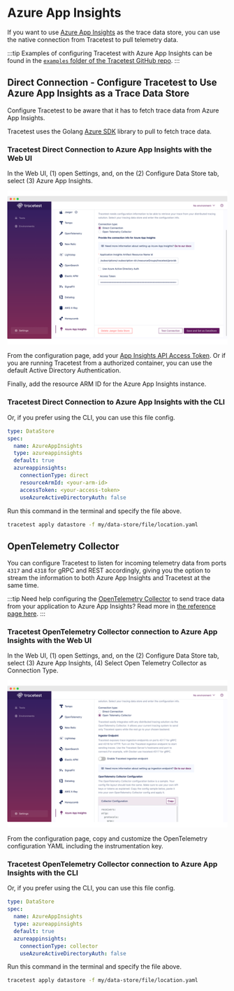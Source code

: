 # Azure App Insights

If you want to use [Azure App Insights](https://learn.microsoft.com/en-us/azure/azure-monitor/app/app-insights-overview) as the trace data store, you can use the native connection from Tracetest to pull telemetry data.

:::tip
Examples of configuring Tracetest with Azure App Insights can be found in the [`examples` folder of the Tracetest GitHub repo](https://github.com/kubeshop/tracetest/tree/main/examples).
:::

## Direct Connection - Configure Tracetest to Use Azure App Insights as a Trace Data Store

Configure Tracetest to be aware that it has to fetch trace data from Azure App Insights.

Tracetest uses the Golang [Azure SDK](https://learn.microsoft.com/en-us/azure/developer/go/) library to pull to fetch trace data.

### Tracetest Direct Connection to Azure App Insights with the Web UI

In the Web UI, (1) open Settings, and, on the (2) Configure Data Store tab, select (3) Azure App Insights.

![Azure App Insights Direct Connection Settings](../img/appinsights-direct.png)

From the configuration page, add your [App Insights API Access Token](https://learn.microsoft.com/en-us/azure/azure-monitor/app/app-insights-azure-ad-api). Or if you are running Tracetest from a authorized container, you can use the default Active Directory Authentication.

Finally, add the resource ARM ID for the Azure App Insights instance.

### Tracetest Direct Connection to Azure App Insights with the CLI

Or, if you prefer using the CLI, you can use this file config.

```yaml
type: DataStore
spec:
  name: AzureAppInsights
  type: azureappinsights
  default: true
  azureappinsights:
    connectionType: direct
    resourceArmId: <your-arm-id>
    accessToken: <your-access-token>
    useAzureActiveDirectoryAuth: false
```

Run this command in the terminal and specify the file above.

```bash
tracetest apply datastore -f my/data-store/file/location.yaml
```

<!-- Add back once the examples are ready -->
<!-- :::tip
To learn more, [read the recipe on running a sample app with AWS X-Ray and Tracetest](../../examples-tutorials/recipes/running-tracetest-with-aws-x-ray.md).
::: -->

## OpenTelemetry Collector

You can configure Tracetest to listen for incoming telemetry data from ports `4317` and `4318` for gRPC and REST accordingly, giving you the option to stream the information to both Azure App Insights and Tracetest at the same time.

:::tip
Need help configuring the [OpenTelemetry Collector](https://github.com/open-telemetry/opentelemetry-collector-contrib) to send trace data from your application to Azure App Insights? Read more in [the reference page here](../opentelemetry-collector-configuration-file-reference).
:::

### Tracetest OpenTelemetry Collector connection to Azure App Insights with the Web UI

In the Web UI, (1) open Settings, and, on the (2) Configure Data Store tab, select (3) Azure App Insights, (4) Select Open Telemetry Collector as Connection Type.

![Azure App Insights Otel Connection Settings](../img/appinsights-otel.png)

From the configuration page, copy and customize the OpenTelemetry configuration YAML including the instrumentation key.

### Tracetest OpenTelemetry Collector connection to Azure App Insights with the CLI

Or, if you prefer using the CLI, you can use this file config.

```yaml
type: DataStore
spec:
  name: AzureAppInsights
  type: azureappinsights
  default: true
  azureappinsights:
    connectionType: collector
    useAzureActiveDirectoryAuth: false
```

Run this command in the terminal and specify the file above.

```bash
tracetest apply datastore -f my/data-store/file/location.yaml
```

<!-- Add back once the examples are ready -->
<!-- :::tip
To learn more, [read the recipe on running a sample app with AWS X-Ray and Tracetest](../../examples-tutorials/recipes/running-tracetest-with-aws-x-ray.md).
::: -->
